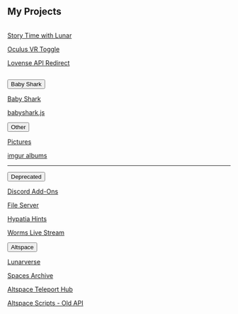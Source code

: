 <h2 id="projects">My Projects</h2>
<hr style="height:1px; visibility:hidden;" />
<p><a id="stwl" href="/stwl">Story Time with Lunar</a></p>
<p><a id="ovrtoggle" href="/ovrtoggle">Oculus VR Toggle</a></p>
<p><a id="lar" href='/lar'>Lovense API Redirect</a></p>
<hr style="height:1px; visibility:hidden;" />
<div class="encase">
	<button class="collapsible" id="baby-shark" data-parent="baby-shark" data-child="baby-shark-child">Baby Shark</button>
	<div id="baby-shark-child" class="innertext center" data-parent="baby-shark">
		<p><a id="babyshark" href='/babyshark' target="_blank" data-parent="baby-shark">Baby Shark</a></p>
		<p><a id="babyshark-source" href='/babyshark/babyshark.js' target="_blank" data-parent="baby-shark">babyshark.js</a></p>
	</div>
	<button class="collapsible" id="other" data-parent="other" data-child="other-child">Other</button>
	<div id="other-child" class="innertext center" data-parent="other">
		<p><a id="pictures" href="/pics" data-parent="other">Pictures</a></p>
		<p><a id="imgur" href="https://lunartiger69.imgur.com/" target="_blank" data-parent="other">imgur albums</a></p>
	</div>
	<hr />
	<button class="collapsible" id="deprecated" data-parent="depreciated" data-child="deprecated-child">Deprecated</button>
	<div id="deprecated-child" class="innertext center" data-parent="deprecated">
		<p><a id="discord" href='/Discord' data-parent="deprecated">Discord Add-Ons</a></p>
		<p><a id="file-server" href='/fs-up' data-parent="deprecated">File Server</a></p>
		<p><a id="hypatia" href="/hypatia" data-parent="deprecated">Hypatia Hints</a></p>
		<p><a id="worms" href="/worms" data-parent="deprecated">Worms Live Stream</a></p>
		<!--<iframe id="wormsembed" allow="autoplay; encrypted-media" style="max-width:100%;height:320px;width:570px;border: 0px" allowfullscreen  data-parent="deprecated"></iframe>-->
	</div>
	<button class="collapsible" id="altvr" data-parent="altvr" data-child="altvr-child">Altspace</button>
	<div id="altvr-child" class="innertext center" data-parent="altvr">
		<p><a id="lunarverse" href="https://account.altvr.com/worlds/954689156213113037" data-parent="altvr">Lunarverse</a></p>
		<p><a id="spacearchive" href="https://account.altvr.com/worlds/1349925732620436463" data-parent="altvr">Spaces Archive
</a></p>
		<p><a id="tphub" href="/althub" data-parent="altvr">Altspace Teleport Hub</a></p>
		<p><a id="altvr-scripts" href="/AltspaceVR" data-parent="altvr">Altspace Scripts - Old API</a></p>
	</div>
</div>
<script src="/assets/js/collapsible.js"></script>
<!--<script src="https://www.gstatic.com/firebasejs/5.1.0/firebase-app.js"></script>
<script src="https://www.gstatic.com/firebasejs/5.1.0/firebase-database.js"></script>
<script src="/assets/js/worms-embed.js"></script>-->
